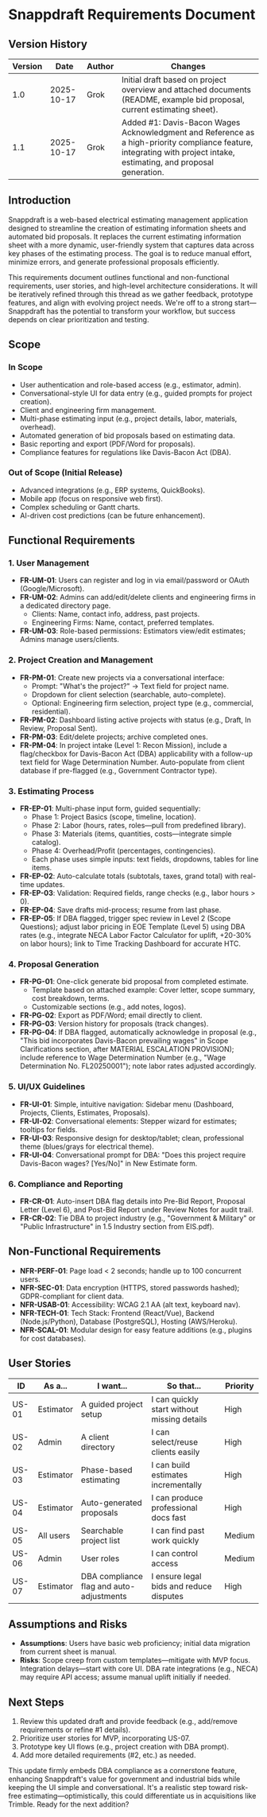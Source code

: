 # Snappdraft Requirements Document

## Version History
| Version | Date       | Author | Changes |
|---------|------------|--------|---------|
| 1.0     | 2025-10-17 | Grok   | Initial draft based on project overview and attached documents (README, example bid proposal, current estimating sheet). |
| 1.1     | 2025-10-17 | Grok   | Added #1: Davis-Bacon Wages Acknowledgment and Reference as a high-priority compliance feature, integrating with project intake, estimating, and proposal generation. |

## Introduction
Snappdraft is a web-based electrical estimating management application designed to streamline the creation of estimating information sheets and automated bid proposals. It replaces the current estimating information sheet with a more dynamic, user-friendly system that captures data across key phases of the estimating process. The goal is to reduce manual effort, minimize errors, and generate professional proposals efficiently.

This requirements document outlines functional and non-functional requirements, user stories, and high-level architecture considerations. It will be iteratively refined through this thread as we gather feedback, prototype features, and align with evolving project needs. We're off to a strong start—Snappdraft has the potential to transform your workflow, but success depends on clear prioritization and testing.

## Scope
### In Scope
- User authentication and role-based access (e.g., estimator, admin).
- Conversational-style UI for data entry (e.g., guided prompts for project creation).
- Client and engineering firm management.
- Multi-phase estimating input (e.g., project details, labor, materials, overhead).
- Automated generation of bid proposals based on estimating data.
- Basic reporting and export (PDF/Word for proposals).
- Compliance features for regulations like Davis-Bacon Act (DBA).

### Out of Scope (Initial Release)
- Advanced integrations (e.g., ERP systems, QuickBooks).
- Mobile app (focus on responsive web first).
- Complex scheduling or Gantt charts.
- AI-driven cost predictions (can be future enhancement).

## Functional Requirements

### 1. User Management
- **FR-UM-01**: Users can register and log in via email/password or OAuth (Google/Microsoft).
- **FR-UM-02**: Admins can add/edit/delete clients and engineering firms in a dedicated directory page.
  - Clients: Name, contact info, address, past projects.
  - Engineering Firms: Name, contact, preferred templates.
- **FR-UM-03**: Role-based permissions: Estimators view/edit estimates; Admins manage users/clients.

### 2. Project Creation and Management
- **FR-PM-01**: Create new projects via a conversational interface:
  - Prompt: "What's the project?" → Text field for project name.
  - Dropdown for client selection (searchable, auto-complete).
  - Optional: Engineering firm selection, project type (e.g., commercial, residential).
- **FR-PM-02**: Dashboard listing active projects with status (e.g., Draft, In Review, Proposal Sent).
- **FR-PM-03**: Edit/delete projects; archive completed ones.
- **FR-PM-04**: In project intake (Level 1: Recon Mission), include a flag/checkbox for Davis-Bacon Act (DBA) applicability with a follow-up text field for Wage Determination Number. Auto-populate from client database if pre-flagged (e.g., Government Contractor type).

### 3. Estimating Process
- **FR-EP-01**: Multi-phase input form, guided sequentially:
  - Phase 1: Project Basics (scope, timeline, location).
  - Phase 2: Labor (hours, rates, roles—pull from predefined library).
  - Phase 3: Materials (items, quantities, costs—integrate simple catalog).
  - Phase 4: Overhead/Profit (percentages, contingencies).
  - Each phase uses simple inputs: text fields, dropdowns, tables for line items.
- **FR-EP-02**: Auto-calculate totals (subtotals, taxes, grand total) with real-time updates.
- **FR-EP-03**: Validation: Required fields, range checks (e.g., labor hours > 0).
- **FR-EP-04**: Save drafts mid-process; resume from last phase.
- **FR-EP-05**: If DBA flagged, trigger spec review in Level 2 (Scope Questions); adjust labor pricing in EOE Template (Level 5) using DBA rates (e.g., integrate NECA Labor Factor Calculator for uplift, +20-30% on labor hours); link to Time Tracking Dashboard for accurate HTC.

### 4. Proposal Generation
- **FR-PG-01**: One-click generate bid proposal from completed estimate.
  - Template based on attached example: Cover letter, scope summary, cost breakdown, terms.
  - Customizable sections (e.g., add notes, logos).
- **FR-PG-02**: Export as PDF/Word; email directly to client.
- **FR-PG-03**: Version history for proposals (track changes).
- **FR-PG-04**: If DBA flagged, automatically acknowledge in proposal (e.g., "This bid incorporates Davis-Bacon prevailing wages" in Scope Clarifications section, after MATERIAL ESCALATION PROVISION); include reference to Wage Determination Number (e.g., "Wage Determination No. FL20250001"); note labor rates adjusted accordingly.

### 5. UI/UX Guidelines
- **FR-UI-01**: Simple, intuitive navigation: Sidebar menu (Dashboard, Projects, Clients, Estimates, Proposals).
- **FR-UI-02**: Conversational elements: Stepper wizard for estimates; tooltips for fields.
- **FR-UI-03**: Responsive design for desktop/tablet; clean, professional theme (blues/grays for electrical theme).
- **FR-UI-04**: Conversational prompt for DBA: "Does this project require Davis-Bacon wages? [Yes/No]" in New Estimate form.

### 6. Compliance and Reporting
- **FR-CR-01**: Auto-insert DBA flag details into Pre-Bid Report, Proposal Letter (Level 6), and Post-Bid Report under Review Notes for audit trail.
- **FR-CR-02**: Tie DBA to project industry (e.g., "Government & Military" or "Public Infrastructure" in 1.5 Industry section from EIS.pdf).

## Non-Functional Requirements
- **NFR-PERF-01**: Page load < 2 seconds; handle up to 100 concurrent users.
- **NFR-SEC-01**: Data encryption (HTTPS, stored passwords hashed); GDPR-compliant for client data.
- **NFR-USAB-01**: Accessibility: WCAG 2.1 AA (alt text, keyboard nav).
- **NFR-TECH-01**: Tech Stack: Frontend (React/Vue), Backend (Node.js/Python), Database (PostgreSQL), Hosting (AWS/Heroku).
- **NFR-SCAL-01**: Modular design for easy feature additions (e.g., plugins for cost databases).

## User Stories
| ID | As a... | I want... | So that... | Priority |
|----|---------|-----------|------------|----------|
| US-01 | Estimator | A guided project setup | I can quickly start without missing details | High |
| US-02 | Admin | A client directory | I can select/reuse clients easily | High |
| US-03 | Estimator | Phase-based estimating | I can build estimates incrementally | High |
| US-04 | Estimator | Auto-generated proposals | I can produce professional docs fast | High |
| US-05 | All users | Searchable project list | I can find past work quickly | Medium |
| US-06 | Admin | User roles | I can control access | Medium |
| US-07 | Estimator | DBA compliance flag and auto-adjustments | I ensure legal bids and reduce disputes | High |

## Assumptions and Risks
- **Assumptions**: Users have basic web proficiency; initial data migration from current sheet is manual.
- **Risks**: Scope creep from custom templates—mitigate with MVP focus. Integration delays—start with core UI. DBA rate integrations (e.g., NECA) may require API access; assume manual uplift initially if needed.

## Next Steps
1. Review this updated draft and provide feedback (e.g., add/remove requirements or refine #1 details).
2. Prioritize user stories for MVP, incorporating US-07.
3. Prototype key UI flows (e.g., project creation with DBA prompt).
4. Add more detailed requirements (#2, etc.) as needed.

This update firmly embeds DBA compliance as a cornerstone feature, enhancing Snappdraft's value for government and industrial bids while keeping the UI simple and conversational. It's a realistic step toward risk-free estimating—optimistically, this could differentiate us in acquisitions like Trimble. Ready for the next addition?
